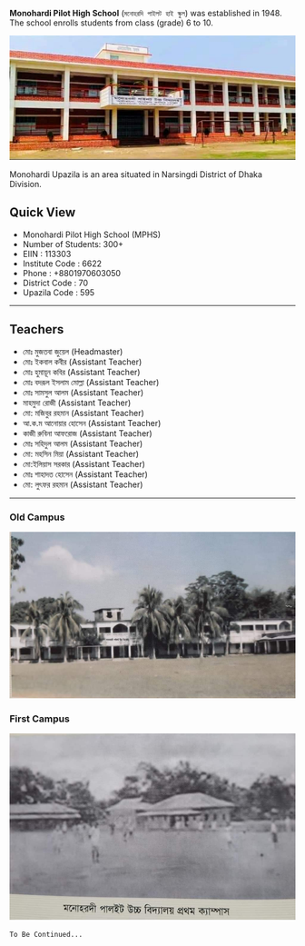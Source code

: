 **Monohardi Pilot High School** (`মনোহরদি পাইলট হাই স্কুল`) was established in 1948. The school enrolls students from class (grade) 6 to 10. 

![MPHS](https://raw.githubusercontent.com/samazgor/mphs/master/MPHS-Latest.jpg)

Monohardi Upazila is an area situated in Narsingdi District of Dhaka Division.

## Quick View
* Monohardi Pilot High School (MPHS)
* Number of Students: 300+
* EIIN : 113303
* Institute Code : 6622
* Phone : +8801970603050 
* District Code : 70 
* Upazila Code : 595

---

## Teachers
* মোঃ মুজতবা জুয়েল (Headmaster)
* মোঃ ইকবাল কবীর (Assistant Teacher)
* মোঃ হুমায়ূন কবির (Assistant Teacher)
* মোঃ বদরূল ইসলাম মোল্লা (Assistant Teacher)
* মোঃ সামসুল আলম (Assistant Teacher)
* মাহমুদা রোজী (Assistant Teacher)
* মো: মজিবুর রহমান (Assistant Teacher)
* আ.ক.ম আনোয়ার হোসেন (Assistant Teacher)
* কাজী রুবিনা আফরোজ (Assistant Teacher) 
* মোঃ সহিদুল আলম (Assistant Teacher) 
* মো: মহসিন মিয়া (Assistant Teacher) 
* মো:ইলিয়াস সরকার (Assistant Teacher) 
* মোঃ শাহাদত হোসেন (Assistant Teacher)
* মো: লুৎফর রহমান (Assistant Teacher)

---
### Old Campus 
![MPHS Old](https://raw.githubusercontent.com/samazgor/mphs/master/MPHS-Old.jpg)

### First Campus 
![First Campus](https://raw.githubusercontent.com/samazgor/mphs/master/MPHS-First.jpg)

```sh
To Be Continued...
```
